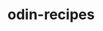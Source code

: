 <!-- Sums up of what I learned during my HTML TOP class ,, this project consist in creating recipes for the god Odin. -->
# odin-recipes